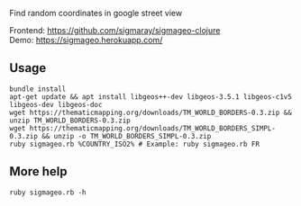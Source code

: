 Find random coordinates in google street view

Frontend: https://github.com/sigmaray/sigmageo-clojure  
Demo: https://sigmageo.herokuapp.com/

## Usage
```
bundle install
apt-get update && apt install libgeos++-dev libgeos-3.5.1 libgeos-c1v5 libgeos-dev libgeos-doc
wget https://thematicmapping.org/downloads/TM_WORLD_BORDERS-0.3.zip && unzip TM_WORLD_BORDERS-0.3.zip
wget https://thematicmapping.org/downloads/TM_WORLD_BORDERS_SIMPL-0.3.zip && unzip -o TM_WORLD_BORDERS_SIMPL-0.3.zip
ruby sigmageo.rb %COUNTRY_ISO2% # Example: ruby sigmageo.rb FR
```

## More help
```
ruby sigmageo.rb -h
```
